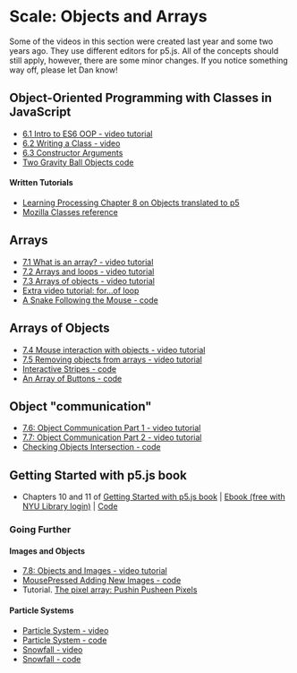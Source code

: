 # Scale: Objects and Arrays

Some of the videos in this section were created last year and some two years ago. They use different editors for p5.js. All of the concepts should still apply, however, there are some minor changes. If you notice something way off, please let Dan know!

## Object-Oriented Programming with Classes in JavaScript
* [6.1 Intro to ES6 OOP - video tutorial](https://www.youtube.com/watch?v=xG2Vbnv0wvg)
* [6.2 Writing a Class - video](https://www.youtube.com/watch?v=T-HGdc8L-7w)
* [6.3 Constructor Arguments](https://www.youtube.com/watch?v=rHiSsgFRgx4)
* [Two Gravity Ball Objects code](https://editor.p5js.org/icm4.0/sketches/vshTFC6kU)
#### Written Tutorials
* [Learning Processing Chapter 8 on Objects translated to p5](https://shiffman.github.io/Learning-p5.js/ch08.html)
* [Mozilla Classes reference](https://developer.mozilla.org/en-US/docs/Web/JavaScript/Reference/Classes)

## Arrays
* [7.1 What is an array? - video tutorial](https://www.youtube.com/watch?v=VIQoUghHSxU)
* [7.2 Arrays and loops - video tutorial](https://www.youtube.com/watch?v=RXWO3mFuW-I)
* [7.3 Arrays of objects - video tutorial](https://www.youtube.com/watch?v=fBqaA7zRO58)
* [Extra video tutorial: for...of loop](https://youtu.be/Y8sMnRQYr3c?list=PLRqwX-V7Uu6Zy51Q-x9tMWIv9cueOFTFA)
* [A Snake Following the Mouse - code](https://editor.p5js.org/icm/sketches/BkBsybb5X)

## Arrays of Objects
* [7.4 Mouse interaction with objects - video tutorial](https://www.youtube.com/watch?v=TaN5At5RWH8)
* [7.5 Removing objects from arrays - video tutorial](https://www.youtube.com/watch?v=tA_ZgruFF9k)
* [Interactive Stripes - code](http://editor.p5js.org/icm/sketches/B1ja76khW)
* [An Array of Buttons - code](http://editor.p5js.org/icm/sketches/BkaTNak3Z)

## Object "communication"
* [7.6: Object Communication Part 1 - video tutorial](https://youtu.be/W1-ej3Wu5zg?list=PLRqwX-V7Uu6Zy51Q-x9tMWIv9cueOFTFA)
* [7.7: Object Communication Part 2 - video tutorial](https://youtu.be/5Q9cA0REztY?list=PLRqwX-V7Uu6Zy51Q-x9tMWIv9cueOFTFA)
* [Checking Objects Intersection - code](http://editor.p5js.org/icm/sketches/S1BbBT13b)

## Getting Started with p5.js book
*  Chapters 10 and 11 of [Getting Started with p5.js book](http://amzn.to/2ckixCW) | [Ebook (free with NYU Library login)](https://ebookcentral.proquest.com/lib/nyulibrary-ebooks/detail.action?docID=4333728) | [Code](https://github.com/lmccart/gswp5.js-code)

### Going Further
#### Images and Objects
* [7.8: Objects and Images - video tutorial](https://youtu.be/i2C1hrJMwz0?list=PLRqwX-V7Uu6Zy51Q-x9tMWIv9cueOFTFA)
* [MousePressed Adding New Images - code](http://editor.p5js.org/icm/sketches/SJzKEak3W)
* Tutorial. [The pixel array: Pushin Pusheen Pixels](https://github.com/itpresidents/icm-help-sessions-2020/blob/master/session-06/session-06-example.md)
#### Particle Systems
* [Particle System - video](https://youtu.be/UcdigVaIYAk)
* [Particle System - code](https://editor.p5js.org/icm/sketches/B1d5xfS5X)
* [Snowfall - video](https://youtu.be/cl-mHFCGzYk)
* [Snowfall - code](https://editor.p5js.org/icm/sketches/HkICgMSqQ)
